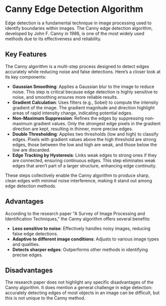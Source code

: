 # Canny Edge Detection Algorithm

Edge detection is a fundamental technique in image processing used to identify boundaries within images. The Canny edge detection algorithm, developed by John F. Canny in 1986, is one of the most widely used methods due to its effectiveness and reliability.

## Key Features

The Canny algorithm is a multi-step process designed to detect edges accurately while reducing noise and false detections. Here’s a closer look at its key components:

- **Gaussian Smoothing**: Applies a Gaussian blur to the image to reduce noise. This step is critical because edge detection is highly sensitive to noise, and smoothing ensures more reliable results.
- **Gradient Calculation**: Uses filters (e.g., Sobel) to compute the intensity gradient of the image. The gradient magnitude and direction highlight areas of rapid intensity change, indicating potential edges.
- **Non-Maximum Suppression**: Refines the edges by suppressing non-maximum gradient values. Only the strongest edge pixels in the gradient direction are kept, resulting in thinner, more precise edges.
- **Double Thresholding**: Applies two thresholds (low and high) to classify edges. Pixels with gradient values above the high threshold are strong edges, those between the low and high are weak, and those below the low are discarded.
- **Edge Tracking by Hysteresis**: Links weak edges to strong ones if they are connected, ensuring continuous edges. This step eliminates weak edges that aren’t part of a larger structure, enhancing edge continuity.

These steps collectively enable the Canny algorithm to produce sharp, clean edges with minimal noise interference, making it stand out among edge detection methods.

## Advantages

According to the research paper "A Survey of Image Processing and Identification Techniques," the Canny algorithm offers several benefits:

- **Less sensitive to noise**: Effectively handles noisy images, reducing false edge detections.
- **Adaptive to different image conditions**: Adjusts to various image types and qualities.
- **Detects sharper edges**: Outperforms other methods in identifying precise edges.

## Disadvantages

The research paper does not highlight any specific disadvantages of the Canny algorithm. It does mention a general challenge in edge detection: accurately detecting edges of most objects in an image can be difficult, but this is not unique to the Canny method.